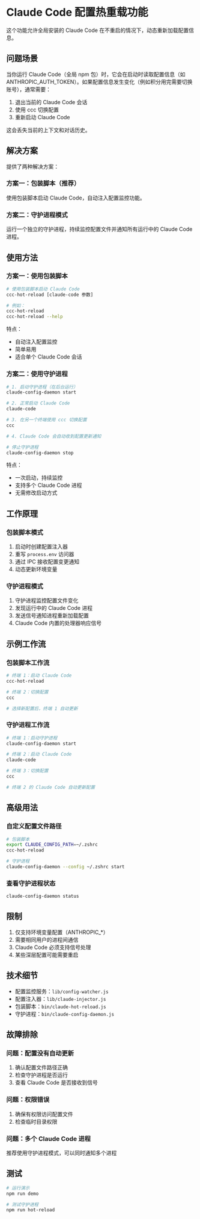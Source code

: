 # Claude Code 配置热重载功能

这个功能允许全局安装的 Claude Code 在不重启的情况下，动态重新加载配置信息。

## 问题场景

当你运行 Claude Code（全局 npm 包）时，它会在启动时读取配置信息（如 ANTHROPIC_AUTH_TOKEN）。如果配置信息发生变化（例如积分用完需要切换账号），通常需要：

1. 退出当前的 Claude Code 会话
2. 使用 ccc 切换配置
3. 重新启动 Claude Code

这会丢失当前的上下文和对话历史。

## 解决方案

提供了两种解决方案：

### 方案一：包装脚本（推荐）

使用包装脚本启动 Claude Code，自动注入配置监控功能。

### 方案二：守护进程模式

运行一个独立的守护进程，持续监控配置文件并通知所有运行中的 Claude Code 进程。

## 使用方法

### 方案一：使用包装脚本

```bash
# 使用包装脚本启动 Claude Code
ccc-hot-reload [claude-code 参数]

# 例如：
ccc-hot-reload
ccc-hot-reload --help
```

特点：
- 自动注入配置监控
- 简单易用
- 适合单个 Claude Code 会话

### 方案二：使用守护进程

```bash
# 1. 启动守护进程（在后台运行）
claude-config-daemon start

# 2. 正常启动 Claude Code
claude-code

# 3. 在另一个终端使用 ccc 切换配置
ccc

# 4. Claude Code 会自动收到配置更新通知

# 停止守护进程
claude-config-daemon stop
```

特点：
- 一次启动，持续监控
- 支持多个 Claude Code 进程
- 无需修改启动方式

## 工作原理

### 包装脚本模式
1. 启动时创建配置注入器
2. 重写 `process.env` 访问器
3. 通过 IPC 接收配置变更通知
4. 动态更新环境变量

### 守护进程模式
1. 守护进程监控配置文件变化
2. 发现运行中的 Claude Code 进程
3. 发送信号通知进程重新加载配置
4. Claude Code 内置的处理器响应信号

## 示例工作流

### 包装脚本工作流
```bash
# 终端 1：启动 Claude Code
ccc-hot-reload

# 终端 2：切换配置
ccc

# 选择新配置后，终端 1 自动更新
```

### 守护进程工作流
```bash
# 终端 1：启动守护进程
claude-config-daemon start

# 终端 2：启动 Claude Code
claude-code

# 终端 3：切换配置
ccc

# 终端 2 的 Claude Code 自动更新配置
```

## 高级用法

### 自定义配置文件路径

```bash
# 包装脚本
export CLAUDE_CONFIG_PATH=~/.zshrc
ccc-hot-reload

# 守护进程
claude-config-daemon --config ~/.zshrc start
```

### 查看守护进程状态
```bash
claude-config-daemon status
```

## 限制

1. 仅支持环境变量配置（ANTHROPIC_*）
2. 需要相同用户的进程间通信
3. Claude Code 必须支持信号处理
4. 某些深层配置可能需要重启

## 技术细节

- 配置监控服务：`lib/config-watcher.js`
- 配置注入器：`lib/claude-injector.js`
- 包装脚本：`bin/claude-hot-reload.js`
- 守护进程：`bin/claude-config-daemon.js`

## 故障排除

### 问题：配置没有自动更新
1. 确认配置文件路径正确
2. 检查守护进程是否运行
3. 查看 Claude Code 是否接收到信号

### 问题：权限错误
1. 确保有权限访问配置文件
2. 检查临时目录权限

### 问题：多个 Claude Code 进程
推荐使用守护进程模式，可以同时通知多个进程

## 测试

```bash
# 运行演示
npm run demo

# 测试守护进程
npm run hot-reload
```